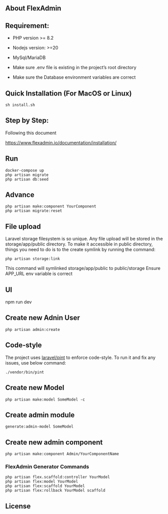 ## About FlexAdmin

## Requirement:
- PHP version >= 8.2
- Nodejs version: >=20
- MySql/MariaDB

- Make sure .env file is existing in the project’s root directory
- Make sure the Database environment variables are correct

## Quick Installation (For MacOS or Linux)

```
sh install.sh
```

## Step by Step:

Following this document

https://www.flexadmin.io/documentation/installation/


## Run 

```
docker-compose up
php artisan migrate
php artisan db:seed

```

## Advance

``````
php artisan make:component YourComponent
php artisan migrate:reset
``````

## File upload
Laravel storage filesystem is so unique. Any file upload will be stored in the storage/app/public directory. To make it accessible in public directory, things you need to do is to the create symlink by running the command:

```
php artisan storage:link

```

This command will symlinked storage/app/public to public/storage
Ensure APP_URL env variable is correct

## UI
npm run dev


## Create new Adnin User
```
php artisan admin:create
```

## Code-style

The project uses [laravel/pint](https://github.com/laravel/pint) to enforce code-style. To run it and fix any issues, use below command:

```
./vendor/bin/pint
```

## Create new Model
```
php artisan make:model SomeModel -c

```

## Create admin module

```
generate:admin-model SomeModel
```

## Create new admin component

```
php artisan make:component Admin/YourComponentName
```


### FlexAdmin Generator Commands

```
php artisan flex.scaffold:controller YourModel
php artisan flex:model YourModel
php artisan flex:scaffold YourModel
php artisan flex:rollback YourModel scaffold
```

## License
